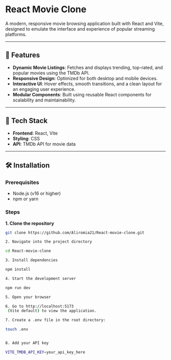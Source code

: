 # React Movie Clone

A modern, responsive movie browsing application built with React and Vite, designed to emulate the interface and experience of popular streaming platforms.

---

## 🚀 Features

- **Dynamic Movie Listings**: Fetches and displays trending, top-rated, and popular movies using the TMDb API.  
- **Responsive Design**: Optimized for both desktop and mobile devices.  
- **Interactive UI**: Hover effects, smooth transitions, and a clean layout for an engaging user experience.  
- **Modular Components**: Built using reusable React components for scalability and maintainability.  

---

## 🔧 Tech Stack

- **Frontend**: React, Vite  
- **Styling**: CSS  
- **API**: TMDb API for movie data  

---

## 🛠️ Installation

### Prerequisites

- Node.js (v16 or higher)  
- npm or yarn  

### Steps

**1. Clone the repository**

```bash
git clone https://github.com/Aliromia21/React-movie-clone.git

2. Navigate into the project directory

cd React-movie-clone

3. Install dependencies

npm install

4. Start the development server

npm run dev

5. Open your browser

6. Go to http://localhost:5173
 (Vite default) to view the application.

7. Create a .env file in the root directory:

touch .env


8. Add your API key

VITE_TMDB_API_KEY=your_api_key_here
